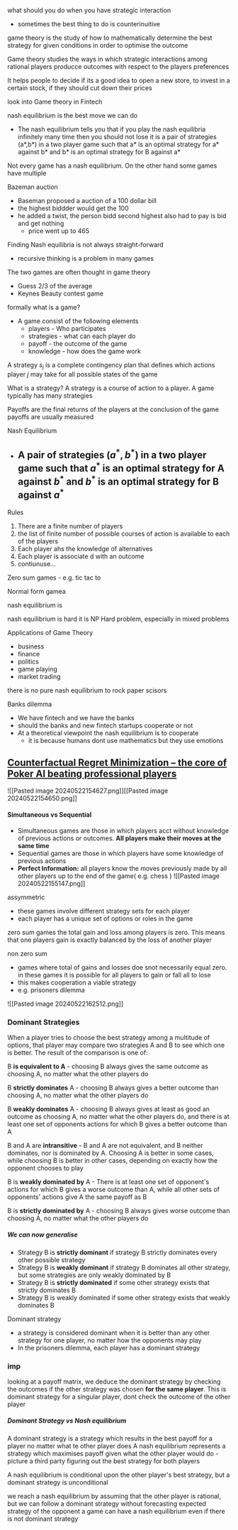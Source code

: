 what should you do when you have strategic interaction
- sometimes the best thing to do is counterinuitive

game theory is the study of how to mathematically determine the best strategy for given conditions in order to optimise the outcome 

Game theory studies the ways in which strategic interactions among rational players producce outcomes with respect to the players preferences

It helps people to decide if its a good idea to open a new store, to invest in a certain stock, if they should cut down their prices


look into Game theory in Fintech



nash equilibrium is the best move we can do
- The nash equilibrium tells you that if you play the nash equilibria infinitely many time then you should not lose
it is a pair of strategies (a*,b*) in a two player game such that a* is an optimal strategy for a* against b* and b* is an optimal strategy for B against a*

Not every game has a nash equilibrium. On the other hand some games have multiple

Bazeman auction
- Baseman proposed a auction of a 100 dollar bill
- the highest biddder would get the 100
- he added a twist, the person bidd second highest also had to pay is bid and get nothing
	- price went up to 465



Finding Nash equilibria is not always straight-forward
- recursive thinking is a problem in many games


The two games are often thought in game theory
- Guess 2/3 of the average
- Keynes Beauty contest game

formally what is a game?
- A game consist of the following elements
	- players - Who participates
	- strategies - what can each player do
	- payoff - the outcome of the game
	- knowledge - how does the game work

A strategy $s_j$ is a complete contingency plan that defines which actions player $j$ may take for all possible states of the game


What is a strategy?
A strategy is a course of action to a player. A game typically has many strategies

Payoffs are the final returns of the players at the conclusion of the game
payoffs are usually measured 


Nash Equilibrium
- A pair of strategies $(a^*,b^*)$ in a two player game such that $a^*$ is an optimal strategy for A against $b^*$ and $b^*$ is an optimal strategy for B against $a^*$
	- 

Rules
1. There are a finite number of players
2. the list of finite number of possible courses of action is available to each of the players
3. Each player ahs the knowledge of alternatives
4. Each player is associate d with an outcome
5. contiunuse...


Zero sum games - e.g. tic tac to


Normal form gamea

nash equilibrium is

nash equilibrium is hard it is NP Hard problem, especially in mixed problems

Applications of Game Theory

- business
- finance
- politics
- game playing
- market trading


there is no pure nash equilibrium to rock paper scisors


Banks dilemma
- We have fintech and we have the banks
- should the banks and new fintech startups cooperate or not
- At a theoretical viewpoint the nash equilibrium is to cooperate
	- it is because humans dont use mathematics but they use emotions


## [Counterfactual Regret Minimization – the core of Poker AI beating professional players](https://int8.io/counterfactual-regret-minimization-for-poker-ai/)




![[Pasted image 20240522154627.png]][[Pasted image 20240522154650.png]]


#### Simultaneous vs Sequential
- Simultaneous games are those in which players acct without knowledge of previous actions or outcomes. **All players make their moves at the same time**
- Sequential games are those in which players have some knowledge of previous actions
- **Perfect Information:** all players know the moves previously made by all other players up to the end of the game( e.g. chess )
![[Pasted image 20240522155147.png]]


assymmetric
- these games involve different strategy sets for each player
- each player has a unique set of options or roles in the game

zero sum games
the total gain and loss among players is zero. This means that one players gain is exactly balanced by the loss of another player

non zero sum
- games where total of gains and losses doe snot necessarily equal zero. in these games it is possible for all players to gain or fall all to lose
- this makes cooperation a viable strategy
- e.g. prisoners dilemma


![[Pasted image 20240522162512.png]]





### Dominant Strategies
When a player tries to choose the best strategy among a multitude of options, that player may compare two strategies A and B to see which one is better. The result of the comparison is one of:

B **is equivalent to A** - choosing B always gives the same outcome as choosing A, no matter what the other players do

B **strictly dominates** A - choosing B always gives a better outcome than choosing A, no matter what the other players do

B **weakly dominates** A - choosing B always gives at least as good an outcome as choosing A, no matter what the other players do, and there is at least one set of opponents actions for which B gives a better outcome than A

B and A are **intransitive** - B and A are not equivalent, and B neither dominates, nor is dominated by A. Choosing A is better in some cases, while choosing B is better in other cases, depending on exactly how the opponent chooses to play

B is **weakly dominated by** A - There is at least one set of opponent's actions for which B gives a worse outcome than A, while all other sets of opponents' actions give A the same payoff as B

B is **strictly dominated by** A - choosing B always gives worse outcome than choosing A, no matter what the other players do

##### We can now generalise
- Strategy B is **strictly dominant** if strategy B strictly dominates every other possible strategy
- Strategy B is **weakly dominant** if strategy B dominates all other strategy, but some strategies are only weakly dominated by B
- Strategy B is **strictly dominated** if some other strategy exists that strictly dominates B
- Strategy B is weakly dominated if some other strategy exists that weakly dominates B


Dominant strategy 
- a strategy is considered dominant when it is better than any other strategy for one player,  no matter how the opponents may play
- In the prisoners dilemma, each player has a dominant strategy 

### imp
looking at a payoff matrix, we deduce the dominant strategy by checking the outcomes if the other strategy was chosen **for the same player**. This is dominant strategy for a singular player, dont check the outcome of the other player
##### Dominant Strategy vs Nash equilibrium
A dominant strategy is a strategy which results in the best payoff for a player no matter what te other player does
A nash equilibrium represents a strategy which maximises payoff given what the other player would do - picture a third party figuring out the best strategy for both players

A nash equilibrium is conditional upon the other player's best strategy, but a dominant strategy is unconditional

we reach a nash equilibrium by assuming that the other player is rational, but we can follow a dominant strategy  without forecasting expected strategy of the opponent
a game can have a nash equilibrium even if there is not dominant strategy